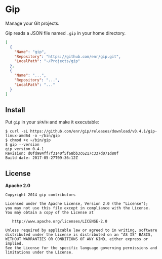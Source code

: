 # Gip

Manage your Git projects.

Gip reads a JSON file named `.gip` in your home directory.

```json
[
  {
    "Name": "gip",
    "Repository": "https://github.com/enr/gip.git",
    "LocalPath": "~/Projects/gip"
  },
  {
    "Name": "...",
    "Repository": "...",
    "LocalPath": "..."
  }
]
```

## Install

Put `gip` in your `$PATH` and make it executable:

```
$ curl -sL https://github.com/enr/gip/releases/download/v0.4.1/gip-linux-amd64 -o ~/bin/gip
$ chmod +x ~/bin/gip
$ gip --version
gip version 0.4.1
Revision: d0fd984ff7f3140f5f68bb3c6217c337d071d80f
Build date: 2017-05-27T09:36:12Z
```

## License

**Apache 2.0**

```
Copyright 2014 gip contributors

Licensed under the Apache License, Version 2.0 (the "License");
you may not use this file except in compliance with the License.
You may obtain a copy of the License at

   http://www.apache.org/licenses/LICENSE-2.0

Unless required by applicable law or agreed to in writing, software
distributed under the License is distributed on an "AS IS" BASIS,
WITHOUT WARRANTIES OR CONDITIONS OF ANY KIND, either express or implied.
See the License for the specific language governing permissions and
limitations under the License.
```
